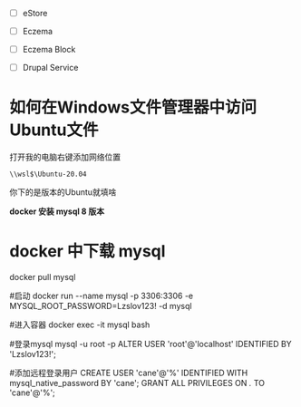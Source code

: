 - [ ]  eStore
- [ ] Eczema
- [ ] Eczema Block
- [ ] Drupal Service



# 如何在Windows文件管理器中访问Ubuntu文件

打开我的电脑右键添加网络位置
```
\\wsl$\Ubuntu-20.04
```
你下的是版本的Ubuntu就填啥

**docker 安装 mysql 8 版本**

# docker 中下载 mysql

docker pull mysql

#启动
docker run --name mysql -p 3306:3306 -e MYSQL_ROOT_PASSWORD=Lzslov123! -d mysql

#进入容器
docker exec -it mysql bash

#登录mysql
mysql -u root -p
ALTER USER 'root'@'localhost' IDENTIFIED BY 'Lzslov123!';

#添加远程登录用户
CREATE USER 'cane'@'%' IDENTIFIED WITH mysql_native_password BY 'cane';
GRANT ALL PRIVILEGES ON *.* TO 'cane'@'%';